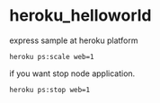 heroku_helloworld
=================

express sample at heroku platform

```
heroku ps:scale web=1
```
if you want stop node application.
```
heroku ps:stop web=1
```
